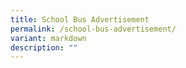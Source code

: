 ```yaml
---
title: School Bus Advertisement
permalink: /school-bus-advertisement/
variant: markdown
description: ""
---
```

<p></p>